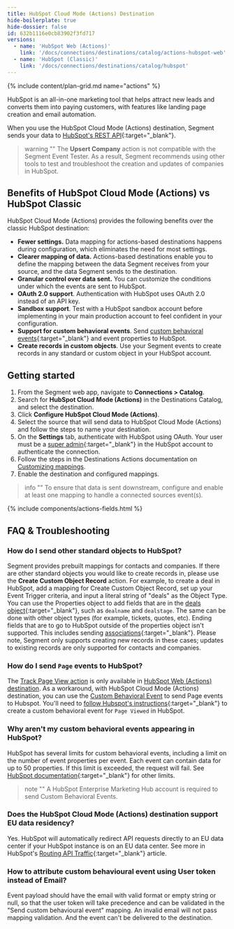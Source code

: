 ```yaml
---
title: HubSpot Cloud Mode (Actions) Destination
hide-boilerplate: true
hide-dossier: false
id: 632b1116e0cb83902f3fd717
versions:
  - name: 'HubSpot Web (Actions)'
    link: '/docs/connections/destinations/catalog/actions-hubspot-web'
  - name: 'HubSpot (Classic)'
    link: '/docs/connections/destinations/catalog/hubspot'
---
```


{% include content/plan-grid.md name="actions" %}

HubSpot is an all-in-one marketing tool that helps attract new leads and converts them into paying customers, with features like landing page creation and email automation.

When you use the HubSpot Cloud Mode (Actions) destination, Segment sends your data to [HubSpot's REST API](https://developers.hubspot.com/docs/api/overview){:target="_blank"}.

> warning ""
> The **Upsert Company** action is not compatible with the Segment Event Tester. As a result, Segment recommends using other tools to test and troubleshoot the creation and updates of companies in HubSpot.


## Benefits of HubSpot Cloud Mode (Actions) vs HubSpot Classic
HubSpot Cloud Mode (Actions) provides the following benefits over the classic HubSpot destination:

- **Fewer settings.** Data mapping for actions-based destinations happens during configuration, which eliminates the need for most settings.
- **Clearer mapping of data.** Actions-based destinations enable you to define the mapping between the data Segment receives from your source, and the data Segment sends to the destination.
- **Granular control over data sent.** You can customize the conditions under which the events are sent to HubSpot.
- **OAuth 2.0 support**. Authentication with HubSpot uses OAuth 2.0 instead of an API key.
- **Sandbox support**. Test with a HubSpot sandbox account before implementing in your main production account to feel confident in your configuration.
- **Support for custom behavioral events**. Send [custom behavioral events](https://developers.hubspot.com/docs/api/analytics/events){:target="_blank"} and event properties to HubSpot.
- **Create records in custom objects**. Use your Segment events to create records in any standard or custom object in your HubSpot account.


## Getting started

1. From the Segment web app, navigate to **Connections > Catalog**.
2. Search for **HubSpot Cloud Mode (Actions)** in the Destinations Catalog, and select the destination.
3. Click **Configure HubSpot Cloud Mode (Actions)**.
4. Select the source that will send data to HubSpot Cloud Mode (Actions) and follow the steps to name your destination.
5. On the **Settings** tab, authenticate with HubSpot using OAuth. Your user must be a [super admin](https://knowledge.hubspot.com/settings/hubspot-user-permissions-guide#super-admin){:target="_blank"} in the HubSpot account to authenticate the connection.
6. Follow the steps in the Destinations Actions documentation on [Customizing mappings](/docs/connections/destinations/actions/#customize-mappings).
7. Enable the destination and configured mappings.

> info ""
> To ensure that data is sent downstream, configure and enable at least one mapping to handle a connected sources event(s).

{% include components/actions-fields.html %}

## FAQ & Troubleshooting

### How do I send other standard objects to HubSpot?
Segment provides prebuilt mappings for contacts and companies. If there are other standard objects you would like to create records in, please use the **Create Custom Object Record** action. For example, to create a deal in HubSpot, add a mapping for Create Custom Object Record, set up your Event Trigger criteria, and input a literal string of "deals" as the Object Type. You can use the Properties object to add fields that are in the [deals object](https://developers.hubspot.com/docs/api/crm/deals){:target="_blank"}, such as `dealname` and `dealstage`. The same can be done with other object types (for example, tickets, quotes, etc). Ending fields that are to go to HubSpot outside of the properties object isn't supported. This includes sending [associations](https://developers.hubspot.com/docs/api/crm/associations){:target="_blank"}.  Please note, Segment only supports creating new records in these cases; updates to existing records are only supported for contacts and companies. 

### How do I send `Page` events to HubSpot?
The [Track Page View action](/docs/connections/destinations/catalog/actions-hubspot-web/#track-page-view) is only available in [HubSpot Web (Actions) destination](/docs/connections/destinations/catalog/actions-hubspot-web/). As a workaround, with HubSpot Cloud Mode (Actions) destination, you can use the [Custom Behavioral Event](/docs/connections/destinations/catalog/actions-hubspot-cloud/#send-custom-behavioral-event) to send Page events to Hubspot. You'll need to [follow Hubspot's instructions](https://knowledge.hubspot.com/analytics-tools/create-custom-behavioral-events-with-the-code-wizard){:target="_blank"} to create a custom behavioral event for `Page Viewed` in HubSpot.


### Why aren't my custom behavioral events appearing in HubSpot?
HubSpot has several limits for custom behavioral events, including a limit on the number of event properties per event. Each event can contain data for up to 50 properties. If this limit is exceeded, the request will fail. See [HubSpot documentation](https://knowledge.hubspot.com/analytics-tools/create-custom-behavioral-events#define-the-api-call){:target="_blank"} for other limits.

> note ""
> A HubSpot Enterprise Marketing Hub account is required to send Custom Behavioral Events.

### Does the HubSpot Cloud Mode (Actions) destination support EU data residency?
Yes. HubSpot will automatically redirect API requests directly to an EU data center if your HubSpot instance is on an EU data center. See more in HubSpot's [Routing API Traffic](https://product.hubspot.com/blog/routing-api-traffic){:target="_blank"} article.

### How to attribute custom behavioural event using User token instead of Email?
Event payload should have the email with valid format or empty string or null, so that the user token will take precedence and can be validated in the "Send custom behavioural event" mapping. An invalid email will not pass mapping validation. And the event can't be delivered to the destination.

